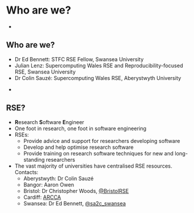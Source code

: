 # Who are we?

-

## Who are we?

* Dr Ed Bennett: STFC RSE Fellow, Swansea University
* Julian Lenz: Supercomputing Wales RSE and Reproducibility-focused RSE, Swansea University
* Dr Colin Sauzé: Supercomputing Wales RSE, Aberystwyth University

-

## RSE?

* **R**esearch **S**oftware **E**ngineer
* One foot in research, one foot in software engineering
* RSEs:
  * Provide advice and support for researchers developing software
  * Develop and help optimise research software
  * Provide training on research software techniques for new and long-standing researchers
* The vast majority of universities have centralised RSE resources. Contacts:
  * Aberystwyth: Dr Colin Sauzé
  * Bangor: Aaron Owen
  * Bristol: Dr Christopher Woods, <a href="https://twitter.com/BristolRSE">@BristolRSE</a>
  * Cardiff: <a href="https://www.cardiff.ac.uk/advanced-research-computing">ARCCA</a>
  * Swansea: Dr Ed Bennett, <a href="https://twitter.com/sa2c_swansea">@sa2c_swansea</a>
